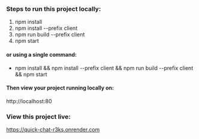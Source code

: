### Steps to run this project locally:

1. npm install
2. npm install --prefix client
3. npm run build --prefix client
4. npm start

#### or using a single command:

* npm install && npm install --prefix client && npm run build --prefix client && npm start

####  Then view your project running locally on:
http://localhost:80

### View this project live:

https://quick-chat-r3ks.onrender.com

